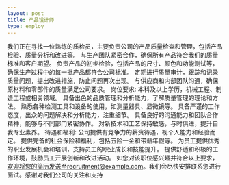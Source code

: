 ```yaml
---
layout: post
title: 产品设计师
type: employ
---
```


我们正在寻找一位熟练的质检员，主要负责公司的产品质量检查和管理，包括产品检验、质量分析和改进等。
与生产团队紧密合作，确保所有产品符合我们的质量标准和客户期望。
负责产品的初步检验，包括产品的尺寸、颜色和功能测试等，确保生产过程中的每一批产品都符合公司标准。
定期进行质量审计，跟踪和记录质量问题，提出改进措施，防止问题再次出现。
与供应商和内部团队沟通，确保原材料和零部件的质量满足公司要求。
岗位要求:
本科及以上学历，机械工程、制造工程或相关领域。
具备出色的品质管理和分析能力，了解质量管理的理论和方法。
熟悉各种检测工具和设备的使用，如测量器具、显微镜等。
具备严谨的工作态度，出众的问题解决和分析能力，注重细节。
具备良好的沟通能力和团队合作精神，能够与不同部门紧密协作。
对新技术和工艺保持敏感，与时俱进，提升自我专业素养。
待遇和福利:
公司提供有竞争力的薪资待遇，视个人能力和经验而定。
提供完备的社会保险和福利，包括五险一金和带薪年假等。
为员工提供优秀的职业发展机会和培训，支持员工的职业成长和技能提升。
提供舒适和积极的工作环境，鼓励员工开展创新和改进活动。
如您对该职位感兴趣并符合以上要求，欢迎将您的简历发送至recruitment@example.com。我们会尽快安排联系您进行面试。感谢对我们公司的关注和支持